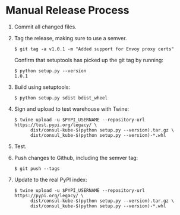 Manual Release Process
======================

 1. Commit all changed files.
 
 2. Tag the release, making sure to use a semver.
 
        $ git tag -a v1.0.1 -m "Added support for Envoy proxy certs"

    Confirm that setuptools has picked up the git tag by running:
    
        $ python setup.py --version
        1.0.1

 3. Build using setuptools:
 
        $ python setup.py sdist bdist_wheel
        
 4. Sign and upload to test warehouse with Twine:
 
        $ twine upload -u $PYPI_USERNAME --repository-url https://test.pypi.org/legacy/ \
              dist/consul-kube-$(python setup.py --version).tar.gz \
              dist/consul_kube-$(python setup.py --version)-*.whl
 
 5. Test.
 
 6. Push changes to Github, including the semver tag:
 
        $ git push --tags

 7. Update to the real PyPI index:
  
        $ twine upload -u $PYPI_USERNAME --repository-url https://pypi.org/legacy/ \
              dist/consul-kube-$(python setup.py --version).tar.gz \
              dist/consul_kube-$(python setup.py --version)-*.whl
